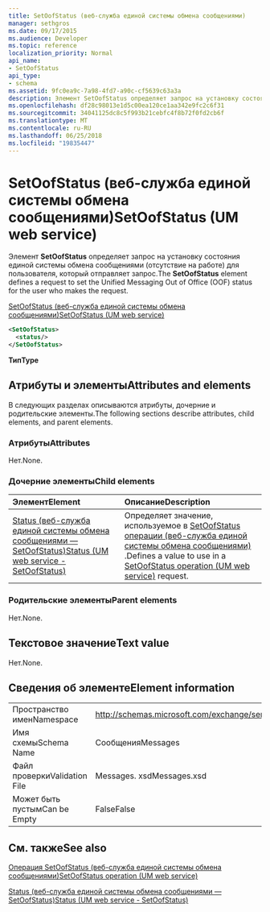 ```yaml
---
title: SetOofStatus (веб-служба единой системы обмена сообщениями)
manager: sethgros
ms.date: 09/17/2015
ms.audience: Developer
ms.topic: reference
localization_priority: Normal
api_name:
- SetOofStatus
api_type:
- schema
ms.assetid: 9fc0ea9c-7a98-4fd7-a90c-cf5639c63a3a
description: Элемент SetOofStatus определяет запрос на установку состояния единой системы обмена сообщениями (отсутствие на работе) для пользователя, который отправляет запрос.
ms.openlocfilehash: df28c98013e1d5c00ea120ce1aa342e9fc2c6f31
ms.sourcegitcommit: 34041125dc8c5f993b21cebfc4f8b72f0fd2cb6f
ms.translationtype: MT
ms.contentlocale: ru-RU
ms.lasthandoff: 06/25/2018
ms.locfileid: "19835447"
---
```

# <a name="setoofstatus-um-web-service"></a><span data-ttu-id="08a50-103">SetOofStatus (веб-служба единой системы обмена сообщениями)</span><span class="sxs-lookup"><span data-stu-id="08a50-103">SetOofStatus (UM web service)</span></span>

<span data-ttu-id="08a50-104">Элемент **SetOofStatus** определяет запрос на установку состояния единой системы обмена сообщениями (отсутствие на работе) для пользователя, который отправляет запрос.</span><span class="sxs-lookup"><span data-stu-id="08a50-104">The **SetOofStatus** element defines a request to set the Unified Messaging Out of Office (OOF) status for the user who makes the request.</span></span> 
  
[<span data-ttu-id="08a50-105">SetOofStatus (веб-служба единой системы обмена сообщениями)</span><span class="sxs-lookup"><span data-stu-id="08a50-105">SetOofStatus (UM web service)</span></span>](setoofstatus-um-web-service.md)
  
```xml
<SetOofStatus>
  <status/>
</SetOofStatus>
```

 <span data-ttu-id="08a50-106">**Тип**</span><span class="sxs-lookup"><span data-stu-id="08a50-106">**Type**</span></span>
## <a name="attributes-and-elements"></a><span data-ttu-id="08a50-107">Атрибуты и элементы</span><span class="sxs-lookup"><span data-stu-id="08a50-107">Attributes and elements</span></span>

<span data-ttu-id="08a50-108">В следующих разделах описываются атрибуты, дочерние и родительские элементы.</span><span class="sxs-lookup"><span data-stu-id="08a50-108">The following sections describe attributes, child elements, and parent elements.</span></span>
  
### <a name="attributes"></a><span data-ttu-id="08a50-109">Атрибуты</span><span class="sxs-lookup"><span data-stu-id="08a50-109">Attributes</span></span>

<span data-ttu-id="08a50-110">Нет.</span><span class="sxs-lookup"><span data-stu-id="08a50-110">None.</span></span>
  
### <a name="child-elements"></a><span data-ttu-id="08a50-111">Дочерние элементы</span><span class="sxs-lookup"><span data-stu-id="08a50-111">Child elements</span></span>

|<span data-ttu-id="08a50-112">**Элемент**</span><span class="sxs-lookup"><span data-stu-id="08a50-112">**Element**</span></span>|<span data-ttu-id="08a50-113">**Описание**</span><span class="sxs-lookup"><span data-stu-id="08a50-113">**Description**</span></span>|
|:-----|:-----|
|[<span data-ttu-id="08a50-114">Status (веб-служба единой системы обмена сообщениями — SetOofStatus)</span><span class="sxs-lookup"><span data-stu-id="08a50-114">Status (UM web service - SetOofStatus)</span></span>](status-um-web-servicesetoofstatus.md) <br/> |<span data-ttu-id="08a50-115">Определяет значение, используемое в [SetOofStatus операции (веб-служба единой системы обмена сообщениями)](setoofstatus-operation-um-web-service.md) .</span><span class="sxs-lookup"><span data-stu-id="08a50-115">Defines a value to use in a [SetOofStatus operation (UM web service)](setoofstatus-operation-um-web-service.md) request.</span></span>  <br/> |
   
### <a name="parent-elements"></a><span data-ttu-id="08a50-116">Родительские элементы</span><span class="sxs-lookup"><span data-stu-id="08a50-116">Parent elements</span></span>

<span data-ttu-id="08a50-117">Нет.</span><span class="sxs-lookup"><span data-stu-id="08a50-117">None.</span></span>
  
## <a name="text-value"></a><span data-ttu-id="08a50-118">Текстовое значение</span><span class="sxs-lookup"><span data-stu-id="08a50-118">Text value</span></span>

<span data-ttu-id="08a50-119">Нет.</span><span class="sxs-lookup"><span data-stu-id="08a50-119">None.</span></span>
  
## <a name="element-information"></a><span data-ttu-id="08a50-120">Сведения об элементе</span><span class="sxs-lookup"><span data-stu-id="08a50-120">Element information</span></span>

|||
|:-----|:-----|
|<span data-ttu-id="08a50-121">Пространство имен</span><span class="sxs-lookup"><span data-stu-id="08a50-121">Namespace</span></span>  <br/> |http://schemas.microsoft.com/exchange/services/2006/messages  <br/> |
|<span data-ttu-id="08a50-122">Имя схемы</span><span class="sxs-lookup"><span data-stu-id="08a50-122">Schema Name</span></span>  <br/> |<span data-ttu-id="08a50-123">Сообщения</span><span class="sxs-lookup"><span data-stu-id="08a50-123">Messages</span></span>  <br/> |
|<span data-ttu-id="08a50-124">Файл проверки</span><span class="sxs-lookup"><span data-stu-id="08a50-124">Validation File</span></span>  <br/> |<span data-ttu-id="08a50-125">Messages. xsd</span><span class="sxs-lookup"><span data-stu-id="08a50-125">Messages.xsd</span></span>  <br/> |
|<span data-ttu-id="08a50-126">Может быть пустым</span><span class="sxs-lookup"><span data-stu-id="08a50-126">Can be Empty</span></span>  <br/> |<span data-ttu-id="08a50-127">False</span><span class="sxs-lookup"><span data-stu-id="08a50-127">False</span></span>  <br/> |
   
## <a name="see-also"></a><span data-ttu-id="08a50-128">См. также</span><span class="sxs-lookup"><span data-stu-id="08a50-128">See also</span></span>



[<span data-ttu-id="08a50-129">Операция SetOofStatus (веб-служба единой системы обмена сообщениями)</span><span class="sxs-lookup"><span data-stu-id="08a50-129">SetOofStatus operation (UM web service)</span></span>](setoofstatus-operation-um-web-service.md)
  
[<span data-ttu-id="08a50-130">Status (веб-служба единой системы обмена сообщениями — SetOofStatus)</span><span class="sxs-lookup"><span data-stu-id="08a50-130">Status (UM web service - SetOofStatus)</span></span>](status-um-web-servicesetoofstatus.md)

